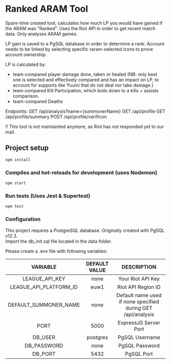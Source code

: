 # Ranked ARAM Tool
Spare-time created tool, calculates how much LP you would have gained if the ARAM was "Ranked".
Uses the Riot API in order to get recent match data. Only analyses ARAM games.

LP gain is saved to a PgSQL database in order to determine a rank. Account needs to be linked by selecting specific raram-selected icons to prove account ownership.

LP is calculated by:
- team-compared player damage done, taken or healed (NB: only best one is selected and effectively compared and has an impact on LP, to account for supports like Yuumi that do not deal nor take damage.)
- team compared Kill Participation, which boils down to a kills + assists comparison.
- team-compared Deaths

Endpoints:
GET /api/analysis?name={summonerName}
GET /api/profile
GET /api/profile/summary
POST /api/profile/verificon

!! This tool is not maintainted anymore, as Riot has not responded yet to our mail.

## Project setup
```
npm install
```

### Compiles and hot-reloads for development (uses Nodemon)
```
npm start
```

### Run tests (Uses Jest & Supertest)
```
npm test
```

### Configuration
This project requires a PostgreSQL database. Originally created with PgSQL v12.3.
<br/>Import the db_init.sql file located in the data folder.

Please create a .env file with following variables:

| VARIABLE | DEFAULT VALUE | DESCRIPTION
|:----------:|:----------:|:----------:
| LEAGUE_API_KEY | none | Your Riot API Key
| LEAGUE_API_PLATFORM_ID | euw1 | Riot API Region ID
| DEFAULT_SUMMONER_NAME | none | Default name used if none specified during GET /api/analysis
| PORT | 5000 | ExpressJS Server Port
| DB_USER | postgres | PgSQL Username
| DB_PASSWORD | none | PgSQL Password
| DB_PORT | 5432 | PgSQL Port

